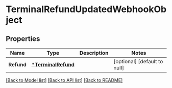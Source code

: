 # TerminalRefundUpdatedWebhookObject

## Properties

 Name       | Type                                     | Description | Notes                        
------------|------------------------------------------|-------------|------------------------------
 **Refund** | [***TerminalRefund**](TerminalRefund.md) |             | [optional] [default to null] 

[[Back to Model list]](../README.md#documentation-for-models) [[Back to API list]](../README.md#documentation-for-api-endpoints) [[Back to README]](../README.md)

